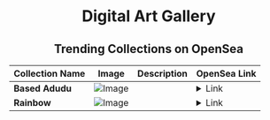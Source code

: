 <div align="center">

# Digital Art Gallery

## Trending Collections on OpenSea

| Collection Name                       | Image                                                                                     | Description                       | OpenSea Link                                                                                          |
|---------------------------------------|-------------------------------------------------------------------------------------------|-----------------------------------|--------------------------------------------------------------------------------------------------------|
| **Based Adudu** | ![Image](https://i.seadn.io/s/raw/files/1a5f18e682ed4c4f5b9a8e86007ca3e0.jpg?w=500&auto=format?w=200&auto=format) |  | <details><summary>Link</summary>[Based Adudu](https://opensea.io/collection/based-adudu)</details> |
| **Rainbow** | ![Image](https://i.seadn.io/s/raw/files/b8b5384d698b71f5cfcbfef92f6ab2c3.png?w=500&auto=format?w=200&auto=format) |  | <details><summary>Link</summary>[Rainbow](https://opensea.io/collection/rainbow-380)</details> |

</div>
